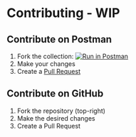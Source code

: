 # Contributing - WIP

## Contribute on Postman

1. Fork the collection: 
[![Run in Postman](https://run.pstmn.io/button.svg)](https://god.gw.postman.com/run-collection/13183464-e74ae274-6628-499d-9c6d-584b30ebbc42?action=collection%2Ffork&collection-url=entityId%3D13183464-e74ae274-6628-499d-9c6d-584b30ebbc42%26entityType%3Dcollection%26workspaceId%3D6f729c41-9538-4a0f-a4e0-8a02d92d1e73)
2. Make your changes
3. Create a [Pull Request](https://learning.postman.com/docs/collaborating-in-postman/version-control-for-collections/#creating-pull-requests)

## Contribute on GitHub

1. Fork the repository (top-right)
2. Make the desired changes
3. Create a Pull Request
